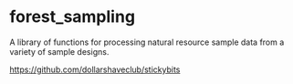 # forest_sampling
A library of functions for processing natural resource sample data from a variety of sample designs.

https://github.com/dollarshaveclub/stickybits
